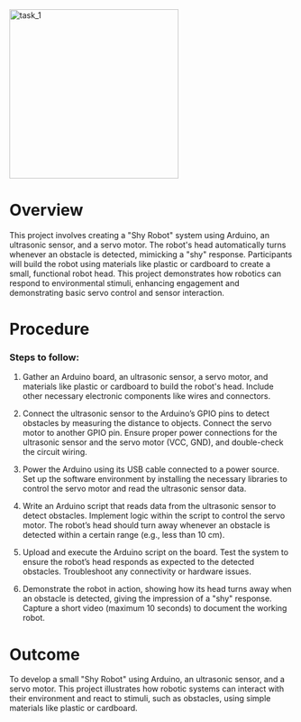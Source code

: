 <img src="https://img.freepik.com/free-vector/friendly-robot-floating-space_1308-161930.jpg?ga=GA1.1.1624678325.1729576597&semt=ais_hybrid" alt="task_1" width="300" height="300">

# Overview

This project involves creating a "Shy Robot" system using Arduino, an ultrasonic sensor, and a servo motor. The robot's head automatically turns whenever an obstacle is detected, mimicking a "shy" response. Participants will build the robot using materials like plastic or cardboard to create a small, functional robot head. This project demonstrates how robotics can respond to environmental stimuli, enhancing engagement and demonstrating basic servo control and sensor interaction.

# Procedure

### **Steps to follow:**

1) Gather an Arduino board, an ultrasonic sensor, a servo motor, and materials like plastic or cardboard to build the robot's head. Include other necessary electronic components like wires and connectors.

2) Connect the ultrasonic sensor to the Arduino’s GPIO pins to detect obstacles by measuring the distance to objects. Connect the servo motor to another GPIO pin. Ensure proper power connections for the ultrasonic sensor and the servo motor (VCC, GND), and double-check the circuit wiring.

3) Power the Arduino using its USB cable connected to a power source. Set up the software environment by installing the necessary libraries to control the servo motor and read the ultrasonic sensor data.

4) Write an Arduino script that reads data from the ultrasonic sensor to detect obstacles. Implement logic within the script to control the servo motor. The robot’s head should turn away whenever an obstacle is detected within a certain range (e.g., less than 10 cm).

5) Upload and execute the Arduino script on the board. Test the system to ensure the robot’s head responds as expected to the detected obstacles. Troubleshoot any connectivity or hardware issues.

6) Demonstrate the robot in action, showing how its head turns away when an obstacle is detected, giving the impression of a "shy" response. Capture a short video (maximum 10 seconds) to document the working robot.

# Outcome

To develop a small "Shy Robot" using Arduino, an ultrasonic sensor, and a servo motor. This project illustrates how robotic systems can interact with their environment and react to stimuli, such as obstacles, using simple materials like plastic or cardboard.
